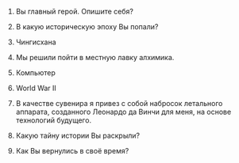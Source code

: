 1. Вы главный герой. Опишите себя?

2. В какую историческую эпоху Вы попали?

3. Чингисхана

4. Мы решили пойти в местную лавку алхимика.

5. Компьютер

6. World War II

7. В качестве сувенира я привез с собой набросок летального аппарата, созданного Леонардо да Винчи для меня, на основе технологий будущего.

8. Какую тайну истории Вы раскрыли?

9. Как Вы вернулись в своё время?
